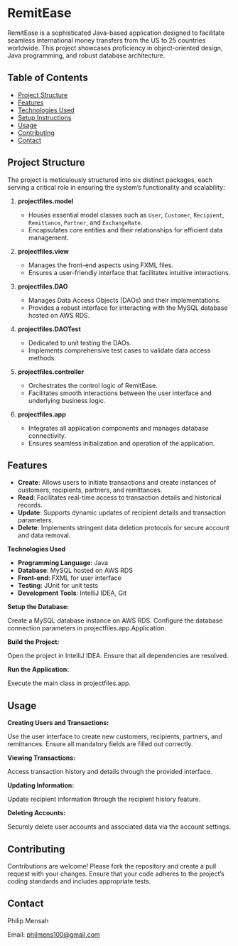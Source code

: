 
# RemitEase

RemitEase is a sophisticated Java-based application designed to facilitate seamless international money transfers from the US to 25 countries worldwide. This project showcases proficiency in object-oriented design, Java programming, and robust database architecture.

## Table of Contents

- [Project Structure](#project-structure)
- [Features](#features)
- [Technologies Used](#technologies-used)
- [Setup Instructions](#setup-instructions)
- [Usage](#usage)
- [Contributing](#contributing)
- [Contact](#contact)

## Project Structure

The project is meticulously structured into six distinct packages, each serving a critical role in ensuring the system’s functionality and scalability:

1. **projectfiles.model**
   - Houses essential model classes such as `User`, `Customer`, `Recipient`, `Remittance`, `Partner`, and `ExchangeRate`.
   - Encapsulates core entities and their relationships for efficient data management.

2. **projectfiles.view**
   - Manages the front-end aspects using FXML files.
   - Ensures a user-friendly interface that facilitates intuitive interactions.

3. **projectfiles.DAO**
   - Manages Data Access Objects (DAOs) and their implementations.
   - Provides a robust interface for interacting with the MySQL database hosted on AWS RDS.

4. **projectfiles.DAOTest**
   - Dedicated to unit testing the DAOs.
   - Implements comprehensive test cases to validate data access methods.

5. **projectfiles.controller**
   - Orchestrates the control logic of RemitEase.
   - Facilitates smooth interactions between the user interface and underlying business logic.

6. **projectfiles.app**
   - Integrates all application components and manages database connectivity.
   - Ensures seamless initialization and operation of the application.

## Features

- **Create**: Allows users to initiate transactions and create instances of customers, recipients, partners, and remittances.
- **Read**: Facilitates real-time access to transaction details and historical records.
- **Update**: Supports dynamic updates of recipient details and transaction parameters.
- **Delete**: Implements stringent data deletion protocols for secure account and data removal.

**Technologies Used**

- **Programming Language**: Java
- **Database**: MySQL hosted on AWS RDS
- **Front-end**: FXML for user interface
- **Testing**: JUnit for unit tests
- **Development Tools**: IntelliJ IDEA, Git

**Setup the Database:**

Create a MySQL database instance on AWS RDS.
Configure the database connection parameters in projectfiles.app.Application.


**Build the Project:**

Open the project in IntelliJ IDEA.
Ensure that all dependencies are resolved.


**Run the Application:**

Execute the main class in projectfiles.app.


## Usage

**Creating Users and Transactions:**

Use the user interface to create new customers, recipients, partners, and remittances.
Ensure all mandatory fields are filled out correctly.

**Viewing Transactions:**

Access transaction history and details through the provided interface.

**Updating Information:**

Update recipient information through the recipient history feature.

**Deleting Accounts:**

Securely delete user accounts and associated data via the account settings.

## Contributing

Contributions are welcome! Please fork the repository and create a pull request with your changes. Ensure that your code adheres to the project’s coding standards and includes appropriate tests.


## Contact

Philip Mensah

Email: philmens100@gmail.com
